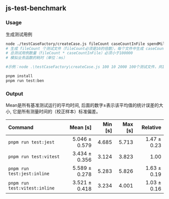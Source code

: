 ## js-test-benchmark

### Usage
生成测试用例
```bash
node ./testCaseFactory/createCase.js fileCount caseCountInFile spendMillisecond
# 生成 fileCount 个测试文件（fileCount必须是10的倍数），每个文件中生成 caseCountInFile 个测试用例(caseCountInFile必须是5的倍数）
# 总测试用例数量（fileCount * caseCountInFile）必须小于100000
# 模拟业务函数的耗时（单位：ms）

#示例：node .\testCaseFactory\createCase.js 100 10 2000 100个测试文件，共1000个测试用例，业务函数模拟执行2s
```

```bash
pnpm install
pnpm run test:ben
```

### Output
Mean是所有基准测试运行的平均时间, 后面的数字±表示该平均值的统计误差的大小, 它是所有测量时间的（校正样本）标准偏差。

| Command | Mean [s] | Min [s] | Max [s] | Relative |
|:---|---:|---:|---:|---:|
| `pnpm run test:jest` | 5.046 ± 0.579 | 4.685 | 5.713 | 1.47 ± 0.23 |
| `pnpm run test:vitest` | 3.434 ± 0.356 | 3.124 | 3.823 | 1.00 |
| `pnpm run test:jest:inline` | 5.589 ± 0.278 | 5.283 | 5.826 | 1.63 ± 0.19 |
| `pnpm run test:vitest:inline` | 3.521 ± 0.418 | 3.234 | 4.001 | 1.03 ± 0.16 |
